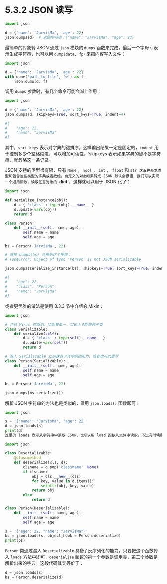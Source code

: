 # 5.3.2 JSON 读写


```python
import json

d = {'name': 'JarvisMa', 'age': 22}
json.dumps(d)  # 返回字符串：{"name": "JarvisMa", "age": 22}
```

最简单的对象转 JSON 通过 `json` 模块的 `dumps` 函数来完成，最后一个字母 s 表示生成字符串，也可以用 `dump(data, fp)` 来把内容写入文件：

```python
import json

d = {'name': 'JarvisMa', 'age': 22}
with opne('path_to_file', 'w') as f:
	json.dump(d, f)
```
调用 `dumps` 参数时，有几个命令可能会派上作用：

```python
import json

d = {'name': 'JarvisMa', 'age': 22}
json.dumps(d, skipkeys=True, sort_keys=True, indent=4)

#{
#    "age": 22,
#    "name": "JarvisMa"
#}
```

其中，`sort_keys` 表示对字典的键排序，这样输出结果一定是固定的，`indent` 用于控制多少个空格缩进，可以增加可读性。`skipkeys 表示如果字典的键不是字符串，就忽略这一条记录。

JSON 支持的类型很有限，只有 `None` ， `bool` ， `int` ， `float` 和 `str 这五种基本类型和包含这些类型的字典或者数组。自定义的对象如果转成 JSON 默认会报错，我们可以实现一个通用函数，读取任意对象的 `__dict__`，这样就可以用于 JSON 化了：

```python
import json

def serialize_instance(obj):
	d = { 'class' : type(obj).__name__ }
	d.update(vars(obj))
	return d

class Person:
	def __init__(self, name, age):
		self.name = name
		self.age = age

bs = Person('JarvisMa', 22)

# 直接 dumps(bs) 会得到这个报错：
# TypeError: Object of type 'Person' is not JSON serializable

json.dumps(serialize_instance(bs), skipkeys=True, sort_keys=True, indent=4)

#{
#    "age": 22,
#    "class": "Person",
#    "name": "JarvisMa"
#}
```

或者更优雅的做法是使用 3.3.3 节中介绍的 Mixin：

```python
import json

# 注意 Mixin 的原则，功能要单一，实现上不能依赖子类
class Serializable:
	def serialize(self):
		d = { 'class' : type(self).__name__ }
		d.update(vars(self))
		return d

# 混入 Serializable 立刻就有了转字典的能力，或者也可以重写
class Person(Serializable):
	def __init__(self, name, age):
		self.name = name
		self.age = age

bs = Person('JarvisMa', 22)

json.dumps(bs.serialize())
```

解析 JSON 字符串的方法也是类似的，调用 `json.loads()` 函数即可：

```python
import json

s = '{"name": "JarvisMa", "age": 22}'
d = json.loads(s)
print(d)
这里的 loads 表示从字符串中读取 JSON，也可以用 load 函数从文件中读取。不过有时候我们更希望把读取出来的字典直接转成对象。这需要调用者提供一个函数，把字典转换成对象，一般需要用到元编程。下面是一个简单的示例：

import json

class Deserializable:
	@classmethod
	def deserialize(cls, d):
		clsname = d.pop('classname', None)
		if clsname:
			obj = cls.__new__(cls)
			for key, value in d.items():
				setattr(obj, key, value)
			return obj
		else:
			return d

class Person(Deserializable):
	def __init__(self, name, age):
		self.name = name
		self.age = age

s = '{"age": 22, "name": "JarvisMa"}'
bs = json.loads(s, object_hook = Person.deserialize)
print(bs)
```

`Person` 类通过混入 `Deserializable` 具备了反序列化的能力，只要把这个函数传入 `loads` 方法中即可，`deserialize` 函数的第一个参数是调用类，第二个参数是解析出来的字典。这段代码其实等价于：

```python
d = json.loads(s)
bs = Person.deserialize(d)
```
